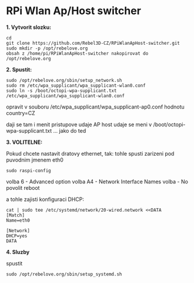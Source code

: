 # RPi Wlan Ap/Host switcher

**1. Vytvorit slozku:**
```
cd
git clone https://github.com/Rebel3D-CZ/RPiWlanApHost-switcher.git
sudo mkdir -p /opt/rebelove.org
obsah z /home/pi/RPiWlanApHost-switcher nakopirovat do /opt/rebelove.org 

```

**2. Spustit:**
```
sudo /opt/rebelove.org/sbin/setup_network.sh
sudo rm /etc/wpa_supplicant/wpa_supplicant-wlan0.conf
sudo ln -s /boot/octopi-wpa-supplicant.txt /etc/wpa_supplicant/wpa_supplicant-wlan0.conf
```   
opravit v souboru /etc/wpa_supplicant/wpa_supplicant-ap0.conf hodnotu country=CZ

  daji se tam i menit pristupove udaje AP
  host udaje se meni v /boot/octopi-wpa-supplicant.txt ... jako do ted

**3. VOLITELNE:**

Pokud chcete nastavit dratovy ethernet, tak:
tohle spusti zarizeni pod puvodnim jmenem eth0

```
sudo raspi-config
```

volba  6 - Advanced option
volba A4 - Network Interface Names
volba    - No
povolit reboot

a tohle zajisti konfiguraci DHCP:

```
cat | sudo tee /etc/systemd/network/20-wired.network <<DATA
[Match]
Name=eth0

[Network]
DHCP=yes
DATA
```

**4. Sluzby**

spustit 
```
sudo /opt/rebelove.org/sbin/setup_systemd.sh
```

